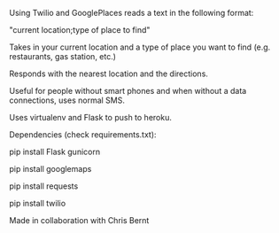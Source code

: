 Using Twilio and GooglePlaces reads a text in the following format:

"current location;type of place to find"

Takes in your current location and a type of place you want to find (e.g. restaurants, gas station, etc.)

Responds with the nearest location and the directions.

Useful for people without smart phones and when without a data connections, uses normal SMS.

Uses virtualenv and Flask to push to heroku.

Dependencies (check requirements.txt):

pip install Flask gunicorn

pip install googlemaps

pip install requests

pip install twilio

Made in collaboration with Chris Bernt
